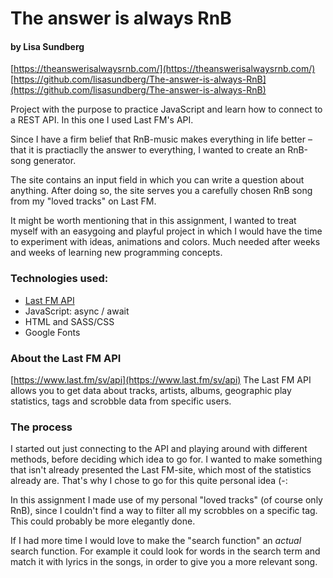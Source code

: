 # The answer is always RnB
#### by Lisa Sundberg
[https://theanswerisalwaysrnb.com/](https://theanswerisalwaysrnb.com/)
[https://github.com/lisasundberg/The-answer-is-always-RnB](https://github.com/lisasundberg/The-answer-is-always-RnB)

Project with the purpose to practice JavaScript and learn how to connect to a REST API. In this one I used Last FM's API.

Since I have a firm belief that RnB-music makes everything in life better – that it is practiaclly the answer to everything, I wanted to create an RnB-song generator.

The site contains an input field in which you can write a question about anything. After doing so, the site serves you a carefully chosen RnB song from my "loved tracks" on Last FM.

It might be worth mentioning that in this assignment, I wanted to treat myself with an easygoing and playful project in which I would have the time to experiment with ideas, animations and colors. Much needed after weeks and weeks of learning new programming concepts. 


### Technologies used:
* [Last FM API](https://www.last.fm/sv/api)
* JavaScript: async / await
* HTML and SASS/CSS
* Google Fonts

### About the Last FM API
[https://www.last.fm/sv/api](https://www.last.fm/sv/api)
The Last FM API allows you to get data about tracks, artists, albums, geographic play statistics, tags and scrobble data from specific users.


### The process
I started out just connecting to the API and playing around with different methods, before deciding which idea to go for. I wanted to make something that isn't already presented the Last FM-site, which most of the statistics already are. That's why I chose to go for this quite personal idea (-:

In this assignment I made use of my personal "loved tracks" (of course only RnB), since I couldn't find a way to filter all my scrobbles on a specific tag. This could probably be more elegantly done.

If I had more time I would love to make the "search function" an _actual_ search function. For example it could look for words in the search term and match it with lyrics in the songs, in order to give you a more relevant song.

